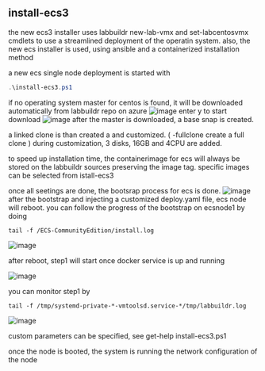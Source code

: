 ## install-ecs3
the new ecs3 installer uses labbuildr new-lab-vmx and set-labcentosvmx cmdlets to use a streamlined deployment of the operatin system.
also, the new ecs installer is used, using ansible and a containerized installation method

a new ecs single node deployment is started with
```Powershell
.\install-ecs3.ps1 
```

if no operating system master for centos is found, it will be downloaded automatically from labbuildr repo on azure
![image](https://cloud.githubusercontent.com/assets/8255007/26436602/f7aa38a2-4117-11e7-917d-efd6bb8eb420.png)
enter y to start download 
![image](https://cloud.githubusercontent.com/assets/8255007/26436636/2ad2eaf8-4118-11e7-9168-ec36d30fdcd3.png)
after the master is downloaded, a base snap is created.  

a linked clone is than created a and customized. ( -fullclone create a full clone )
during customization, 3 disks, 16GB and 4CPU are added.

to speed up installation time, the containerimage for ecs will always be stored on the labbuildr sources preserving the image tag. specific images can be selected from istall-ecs3


once all seetings are done, the bootsrap process for ecs is done.
![image](https://cloud.githubusercontent.com/assets/8255007/26436902/251a4fe6-411a-11e7-9354-d9376a09606a.png)
after the bootstrap and injecting a customized deploy.yaml file, ecs node will reboot.
you can follow the progress of the bootstrap on ecsnode1 by doing 
```
tail -f /ECS-CommunityEdition/install.log
```

![image](https://cloud.githubusercontent.com/assets/8255007/26437099/5d89315c-411b-11e7-8627-83539cb3d065.png)

after reboot, step1 will start once docker service is up and running

![image](https://cloud.githubusercontent.com/assets/8255007/26437184/d22ceaa8-411b-11e7-9591-d7cce6c61f4c.png)

you can monitor step1 by 
```
tail -f /tmp/systemd-private-*-vmtoolsd.service-*/tmp/labbuildr.log
```
![image](https://cloud.githubusercontent.com/assets/8255007/26437939/4ae4c232-4120-11e7-8baf-67b4be6880fd.png)






custom parameters can be specified, see get-help install-ecs3.ps1


once the node is booted, the system is running the network configuration of the node
